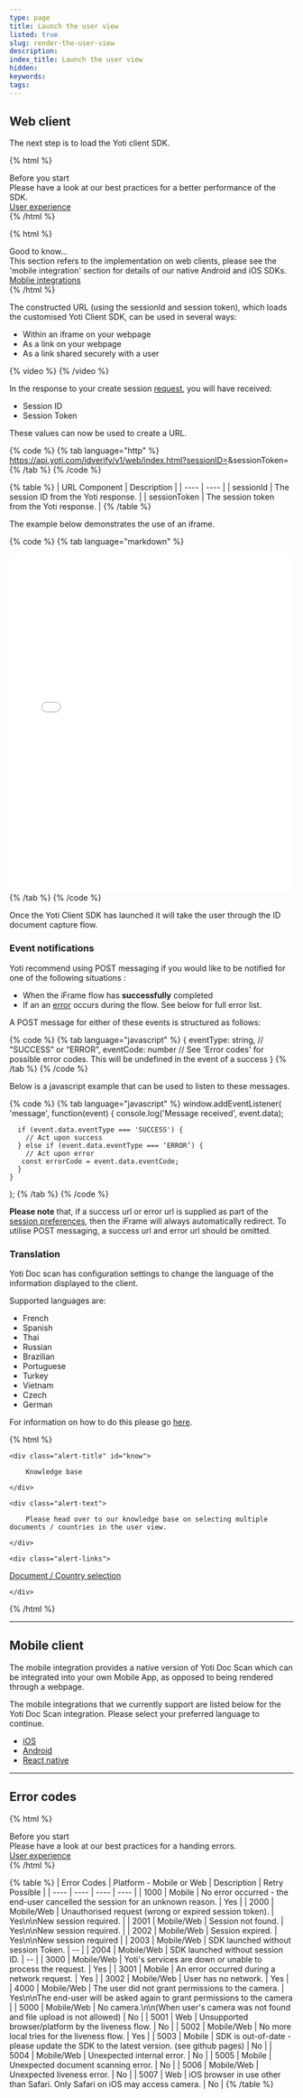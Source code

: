 ```yaml
---
type: page
title: Launch the user view
listed: true
slug: render-the-user-view
description: 
index_title: Launch the user view
hidden: 
keywords: 
tags: 
---
```


## Web client

The next step is to load the Yoti client SDK. 

{% html %}
<div class="alert-BYS">
   <div class="alert-title" id="BYS">
      Before you start
   </div>
   <div class="alert-text" >
     Please have a look at our best practices for a better performance of the SDK.
   </div>
   <div class="alert-links"> 
         <a href="https://developers.yoti.com/yoti/user-experience-docscan">User experience</a>
   </div>
</div>
{% /html %}

{% html %}
<div class="alert-GTK">
    <div class="alert-title" id="GTK">
        Good to know... 
    </div>
    <div class="alert-text">
       This section refers to the implementation on web clients, please see the 'mobile integration' section for details of our 
       native Android and iOS SDKs.
    </div>
    <div class="alert-links"> 
        <a href="https://developers.yoti.com/yoti/getting-started-docscan#mobile-integration-examples">Moblie integrations</a>
   </div>
</div>
{% /html %}

The constructed URL​ (using the sessionId and session token), which loads the customised Yoti Client SDK, can be used in several ways:

- Within an iframe on your webpage
- As a link on your webpage
- As a link shared securely with a user

{% video %}
{% /video %}

In the response to your create session [request](/yoti/generating-a-session), you will have received:

- Session ID
- Session Token

These values can now be used to create a URL.

{% code %}
{% tab language="http" %}
https://api.yoti.com/idverify/v1/web/index.html?sessionID=<inputsessionID>&sessionToken=<yoursessionToken>
{% /tab %}
{% /code %}

{% table %}
| URL Component | Description | 
| ---- | ---- | 
| sessionId | The session ID from the Yoti response. | 
| sessionToken | The session token from the Yoti response. | 
{% /table %}

The example below demonstrates the use of an iframe.

{% code %}
{% tab language="markdown" %}
<iframe src="<https://api.yoti.com/idverify/v1/web/index.html?sessionID=<inputsessionID>&sessionToken=<yoursessionTokenID>" style="height:600px; width:100%; border:none;" allow="camera"></iframe>
{% /tab %}
{% /code %}

Once the Yoti Client SDK has launched it will take the user through the ID document capture flow.

### Event notifications

Yoti recommend using POST messaging if you would like to be notified for one of the following situations :

- When the iFrame flow has **successfully** completed
- If an an [error](https://developers.yoti.com/yoti/render-the-user-view#error-codes) occurs during the flow. See below for full error list.

A POST message for either of these events is structured as follows:

{% code %}
{% tab language="javascript" %}
{
  eventType: string, // "SUCCESS” or “ERROR”,
  eventCode: number // See 'Error codes' for possible error codes. This will be undefined in the event of a success
}
{% /tab %}
{% /code %}

Below is a javascript example that can be used to listen to these messages.

{% code %}
{% tab language="javascript" %}
window.addEventListener(
    'message',
    function(event) {
      console.log('Message received', event.data);

      if (event.data.eventType === 'SUCCESS') {
        // Act upon success
      } else if (event.data.eventType === ‘ERROR’) {
        // Act upon error
       const errorCode = event.data.eventCode;
      }
    }
  );
{% /tab %}
{% /code %}

**Please note** that, if a success url or error url is supplied as part of the [session preferences](/yoti/generating-a-session#preferences), then the iFrame will always automatically redirect. To utilise POST messaging, a success url and error url should be omitted.

### Translation

Yoti Doc scan has configuration settings to change the language of the information displayed to the client.

Supported languages are:

- French
- Spanish
- Thai
- Russian
- Brazilian
- Portuguese 
- Turkey
- Vietnam
- Czech
- German

For information on how to do this please go [here](https://developers.yoti.com/yoti/generating-a-session#preferences).

{% html %}
<div class="alert-know">

    <div class="alert-title" id="know">

        Knowledge base

    </div>

    <div class="alert-text">

        Please head over to our knowledge base on selecting multiple documents / countries in the user view.

    </div>

    <div class="alert-links"> 

  <a href="https://developers.yoti.com/yoti/knowledge-base-docscan#document--country-selection">Document / Country selection</a>

    </div>

</div>
{% /html %}

---

## Mobile client

The mobile integration provides a native version of Yoti Doc Scan which can be integrated into your own Mobile App, as opposed to being rendered through a webpage.

The mobile integrations that we currently support are listed below for the Yoti Doc Scan integration. Please select your preferred language to continue.

- [iOS](https://github.com/getyoti/yoti-doc-scan-ios)
- [Android](https://github.com/getyoti/yoti-doc-scan-android)
- [React native](https://github.com/getyoti/yoti-doc-scan-react-native)

---

## Error codes

{% html %}
<div class="alert-BYS">
   <div class="alert-title" id="BYS">
      Before you start
   </div>
   <div class="alert-text" >
     Please have a look at our best practices for a handing errors.
   </div>
   <div class="alert-links"> 
         <a href="https://developers.yoti.com/yoti/user-experience-docscan#error-handling">User experience</a>
   </div>
</div>
{% /html %}

{% table %}
| Error Codes | Platform - Mobile or Web | Description | Retry Possible | 
| ---- | ---- | ---- | ---- | 
| 1000 | Mobile | No error occurred - the end-user cancelled the session for an unknown reason. | Yes | 
| 2000 | Mobile/Web | Unauthorised request (wrong or expired session token). | Yes\n\nNew session required. | 
| 2001 | Mobile/Web | Session not found. | Yes\n\nNew session required. | 
| 2002 | Mobile/Web | Session expired. | Yes\n\nNew session required | 
| 2003 | Mobile/Web | SDK launched without session Token. | -- | 
| 2004 | Mobile/Web | SDK launched without session ID. | -- | 
| 3000 | Mobile/Web | Yoti's services are down or unable to process the request. | Yes | 
| 3001 | Mobile | An error occurred during a network request. | Yes | 
| 3002 | Mobile/Web | User has no network. | Yes | 
| 4000 | Mobile/Web | The user did not grant permissions to the camera. | Yes\n\nThe end-user will be asked again to grant permissions to the camera | 
| 5000 | Mobile/Web | No camera.\n\n(When user's camera was not found and file upload is not allowed) | No | 
| 5001 | Web | Unsupported browser/platform by the liveness flow. | No | 
| 5002 | Mobile/Web | No more local tries for the liveness flow. | Yes | 
| 5003 | Mobile | SDK is out-of-date - please update the SDK to the latest version. (see github pages) | No | 
| 5004 | Mobile/Web | Unexpected internal error. | No | 
| 5005 | Mobile | Unexpected document scanning error. | No | 
| 5006 | Mobile/Web | Unexpected liveness error. | No | 
| 5007 | Web | iOS browser in use other than Safari. Only Safari on iOS may access camera. | No | 
{% /table %}